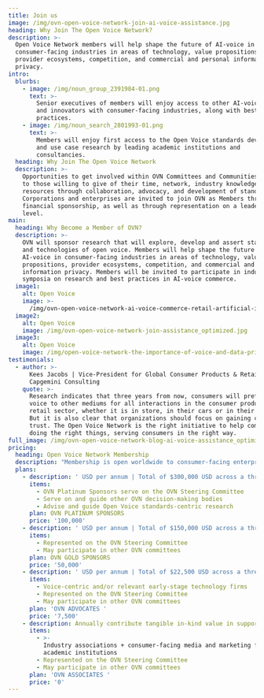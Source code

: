 ```yaml
---
title: Join us
image: /img/ovn-open-voice-network-join-ai-voice-assistance.jpg
heading: Why Join The Open Voice Network?
description: >-
  Open Voice Network members will help shape the future of AI-voice in
  consumer-facing industries in areas of technology, value propositions,
  provider ecosystems, competition, and commercial and personal information
  privacy.  
intro:
  blurbs:
    - image: /img/noun_group_2391984-01.png
      text: >-
        Senior executives of members will enjoy access to other AI-voice leaders
        and innovators with consumer-facing industries, along with best
        practices.
    - image: /img/noun_search_2801993-01.png
      text: >-
        Members will enjoy first access to the Open Voice standards development
        and use case research by leading academic institutions and
        consultancies.
  heading: Why Join The Open Voice Network
  description: >-
    Opportunities to get involved within OVN Committees and Communities are open
    to those willing to give of their time, network, industry knowledge, and
    resources through collaboration, advocacy, and development of standards.
    Corporations and enterprises are invited to join OVN as Members through a
    financial sponsorship, as well as through representation on a leadership
    level.
main:
  heading: Why Become a Member of OVN?
  description: >-
    OVN will sponsor research that will explore, develop and assert standards
    and technologies of open voice. Members will help shape the future of
    AI-voice in consumer-facing industries in areas of technology, value
    propositions, provider ecosystems, competition, and commercial and personal
    information privacy. Members will be invited to participate in industry
    symposia on research and best practices in AI-voice commerce.
  image1:
    alt: Open Voice
    image: >-
      /img/ovn-open-voice-network-ai-voice-commerce-retail-artificial-intelligence_optimized.jpg
  image2:
    alt: Open Voice
    image: /img/ovn-open-voice-network-join-assistance_optimized.jpg
  image3:
    alt: Open Voice
    image: /img/open-voice-network-the-importance-of-voice-and-data-privacy_optimized.jpg
testimonials:
  - author: >-
      Kees Jacobs | Vice-President for Global Consumer Products & Retail,
      Capgemini Consulting
    quote: >-
      Research indicates that three years from now, consumers will prefer using
      voice to other mediums for all interactions in the consumer products and
      retail sector, whether it is in store, in their cars or in their homes.
      But it is also clear that organizations should focus on gaining consumer
      trust. The Open Voice Network is the right initiative to help companies
      doing the right things, serving consumers in the right way.
full_image: /img/ovn-open-voice-network-blog-ai-voice-assistance_optimized.jpg
pricing:
  heading: Open Voice Network Membership
  description: "Membership is open worldwide to consumer-facing enterprises and public entities, as well as those that advise, represent, or study such enterprises and entities. \_"
  plans:
    - description: ' USD per annum | Total of $300,000 USD across a three-year commitment'
      items:
        - OVN Platinum Sponsors serve on the OVN Steering Committee
        - Serve on and guide other OVN decision-making bodies
        - Advise and guide Open Voice standards-centric research
      plan: OVN PLATINUM SPONSORS
      price: '100,000'
    - description: ' USD per annum | Total of $150,000 USD across a three-year commitment'
      items:
        - Represented on the OVN Steering Committee
        - May participate in other OVN committees
      plan: OVN GOLD SPONSORS
      price: '50,000'
    - description: ' USD per annum | Total of $22,500 USD across a three-year commitment'
      items:
        - Voice-centric and/or relevant early-stage technology firms
        - Represented on the OVN Steering Committee
        - May participate in other OVN committees
      plan: 'OVN ADVOCATES '
      price: '7,500'
    - description: Annually contribute tangible in-kind value in support
      items:
        - >-
          Industry associations + consumer-facing media and marketing firms +
          academic institutions
        - Represented on the OVN Steering Committee
        - May participate in other OVN committees
      plan: 'OVN ASSOCIATES '
      price: '0'
---
```


